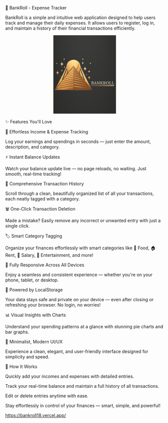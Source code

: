 💸 BankRoll - Expense Tracker

BankRoll is a simple and intuitive web application designed to help users track and manage their daily expenses. It allows users to register, log in, and maintain a history of their financial transactions efficiently.

<p align="center"> <img src="readme_logo.jpg" alt="BankRoll Logo" width="199"> </p>


✨ Features You'll Love

📝 Effortless Income & Expense Tracking

Log your earnings and spendings in seconds — just enter the amount, description, and category.

⚡ Instant Balance Updates

Watch your balance update live — no page reloads, no waiting. Just smooth, real-time tracking!

📜 Comprehensive Transaction History

Scroll through a clean, beautifully organized list of all your transactions, each neatly tagged with a category.

🗑️ One-Click Transaction Deletion

Made a mistake? Easily remove any incorrect or unwanted entry with just a single click.

🏷️ Smart Category Tagging

Organize your finances effortlessly with smart categories like 🛒 Food, 🏠 Rent, 💼 Salary, 🎉 Entertainment, and more!

📱 Fully Responsive Across All Devices

Enjoy a seamless and consistent experience — whether you're on your phone, tablet, or desktop.

💾 Powered by LocalStorage

Your data stays safe and private on your device — even after closing or refreshing your browser. No login, no worries!

📊 Visual Insights with Charts

Understand your spending patterns at a glance with stunning pie charts and bar graphs.

🎨 Minimalist, Modern UI/UX

Experience a clean, elegant, and user-friendly interface designed for simplicity and speed.

🚀 How It Works

Quickly add your incomes and expenses with detailed entries.

Track your real-time balance and maintain a full history of all transactions.

Edit or delete entries anytime with ease.

Stay effortlessly in control of your finances — smart, simple, and powerful!


https://bankroll18.vercel.app/
